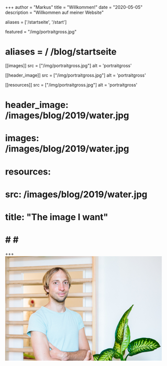 +++
author = "Markus"
title = "Willkommen!"
date = "2020-05-05"
description = "Willkommen auf meiner Website"

aliases = ['/startseite', '/start']

featured = "/img/portraitgross.jpg"

# aliases = / /blog/startseite

[[images]]
    src =  ["/img/portraitgross.jpg"]
    alt = 'portraitgross'

[[header_image]]
    src = ["/img/portraitgross.jpg"]
     alt = 'portraitgross'

[[resources]]
    src = ["/img/portraitgross.jpg"]
     alt = 'portraitgross'

# header_image: /images/blog/2019/water.jpg
# images: /images/blog/2019/water.jpg
# resources:
#  src:  /images/blog/2019/water.jpg
#  title: "The image I want"
# # # #
+++
<img src="/img/portraitgross.jpg" >

